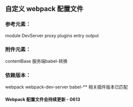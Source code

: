 ## 自定义 webpack 配置文件

### 参考元素： 
module    DevServer    proxy    plugins    entry    output     <br />
### 附件元素： 
contentBase    服务端babel-转换  <br />
### 依赖版本： 
webpack    webpack-dev-server    babel-** 相关插件版本已匹配  <br />

#### **Webpack** 配置文件会持续更新 - 0613
